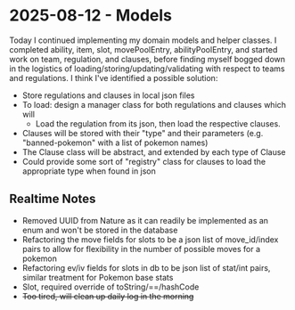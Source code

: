 # 2025-08-12 - Models
Today I continued implementing my domain models and helper classes. I completed ability, item, slot, movePoolEntry, abilityPoolEntry, and started work on team, regulation, and clauses, before finding myself bogged down in the logistics of loading/storing/updating/validating with respect to teams and regulations. I think I've identified a possible solution:
- Store regulations and clauses in local json files
- To load: design a manager class for both regulations and clauses which will
    - Load the regulation from its json, then load the respective clauses.
- Clauses will be stored with their "type" and their parameters (e.g. "banned-pokemon" with a list of pokemon names)
- The Clause class will be abstract, and extended by each type of Clause
- Could provide some sort of "registry" class for clauses to load the appropriate type when found in json

## Realtime Notes
- Removed UUID from Nature as it can readily be implemented as an enum and won't be stored in the database
- Refactoring the move fields for slots to be a json list of move_id/index pairs to allow for flexibility in the number of possible moves for a pokemon
- Refactoring ev/iv fields for slots in db to be json list of stat/int pairs, similar treatment for Pokemon base stats
- Slot, required override of toString/==/hashCode
- ~~Too tired, will clean up daily log in the morning~~